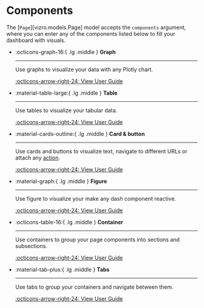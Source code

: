 # Components

The [`Page`][vizro.models.Page] model accepts the `components` argument, where you can enter any of the components
listed below to fill your dashboard with visuals.


<div class="grid cards" markdown>

- :octicons-graph-16:{ .lg .middle } __Graph__

    ---

    Use graphs to visualize your data with any Plotly chart.

    [:octicons-arrow-right-24: View User Guide](graph.md)

- :material-table-large:{ .lg .middle } __Table__

    ---

    Use tables to visualize your tabular data.

    [:octicons-arrow-right-24: View User Guide](table.md)

- :material-cards-outline:{ .lg .middle } __Card & button__

    ---

    Use cards and buttons to visualize text, navigate to different URLs or attach any [action](actions.md).

    [:octicons-arrow-right-24: View User Guide](card-button.md)

- :material-graph:{ .lg .middle } __Figure__

    ---

    Use figure to visualize your make any dash component reactive.

    [:octicons-arrow-right-24: View User Guide](figure.md)

- :octicons-table-16:{ .lg .middle } __Container__

    ---

    Use containers to group your page components into sections and subsections.

    [:octicons-arrow-right-24: View User Guide](container.md)

- :material-tab-plus:{ .lg .middle } __Tabs__

    ---

    Use tabs to group your containers and navigate between them.

    [:octicons-arrow-right-24: View User Guide](tabs.md)

</div>

